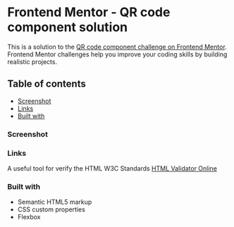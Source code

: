 # Frontend Mentor - QR code component solution

This is a solution to the [QR code component challenge on Frontend Mentor](https://www.frontendmentor.io/challenges/qr-code-component-iux_sIO_H). Frontend Mentor challenges help you improve your coding skills by building realistic projects. 

## Table of contents
  - [Screenshot](#screenshot)
  - [Links](#links)
  - [Built with](#built-with)

### Screenshot



### Links

A useful tool for verify the HTML W3C Standards [HTML Validator Online](https://appdevtools.com/html-validator)

### Built with

- Semantic HTML5 markup
- CSS custom properties
- Flexbox


